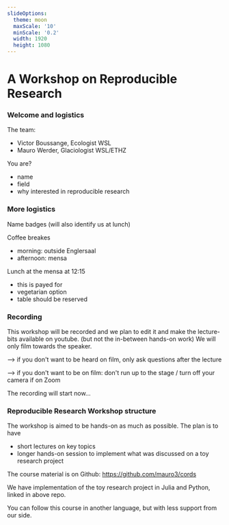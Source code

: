 ```yaml
---
slideOptions:
  theme: moon
  maxScale: '10'
  minScale: '0.2'
  width: 1920
  height: 1080
---
```

# A Workshop on Reproducible Research
### Welcome and logistics

The team:
- Victor Boussange, Ecologist WSL
- Mauro Werder, Glaciologist WSL/ETHZ


You are?
- name
- field
- why interested in reproducible research

### More logistics

Name badges (will also identify us at lunch)

Coffee breakes
- morning: outside Englersaal
- afternoon: mensa
<!-- .element: class="fragment" data-fragment-index="1" -->

Lunch at the mensa at 12:15
- this is payed for
- vegetarian option
- table should be reserved
<!-- .element: class="fragment" data-fragment-index="2" -->

### Recording

This workshop will be recorded and we plan to edit it and make the lecture-bits available on youtube.  (but not the in-between hands-on work) We will only film towards the speaker.

--> if you don't want to be heard on film, only ask questions after the lecture

--> if you don't want to be on film: don't run up to the stage / turn off your camera if on Zoom

The recording will start now...

### Reproducible Research Workshop structure

The workshop is aimed to be hands-on as much as possible.  The plan is to have
- short lectures on key topics
- longer hands-on session to implement what was discussed on a toy research project

The course material is on Github:
https://github.com/mauro3/cords

We have implementation of the toy research project in Julia and Python, linked in above repo.

You can follow this course in another language, but with less support from our side.

